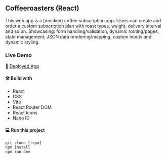 ## Coffeeroasters (React)

This web app is a (mocked) coffee subscription app. Users can create and order a custom subscription plan with roast types, weight, delivery interval and so on. Showcasing: form handling/validation, dynamic routing/pages, state management, JSON data rendering/mapping, custom inputs and dynamic styling.

### Live Demo

🚀 [Deployed App](https://main--sunny-clafoutis-ffd604.netlify.app/)

#### 🛠️ Build with

- React
- CSS
- Vite
- React Router DOM
- React Icons
- Nano ID

#### 💻 Run this project

```
git clone [repo]
npm install
npm run dev
```
